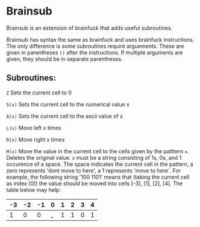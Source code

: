 # Brainsub

Brainsub is an extension of brainfuck that adds useful subroutines.

Brainsub has syntax the same as brainfuck and uses brainfuck instructions. The only difference is some subroutines require arguements. These are given in parentheses `()` after the instructions. If multiple arguments are given, they should be in separate parentheses.

## Subroutines:

`Z` Sets the current cell to 0

`S(x)` Sets the current cell to the numerical value x

`A(x)` Sets the current cell to the ascii value of x

`L(x)` Move left x times

`R(x)` Move right x times

`M(x)` Move the value in the current cell to the cells given by the patttern `x`. Deletes the original value. `x` must be a string consisting of 1s, 0s, and 1 occurence of a space. The space indicates the current cell in the pattern, a zero represents 'dont move to here', a 1 represents 'move to here`. For example, the following string '100 1101' means that (taking the current cell as index [0]) the value should be moved into cells [-3], [1], [2], [4]. The table below may help:

| -3 | -2 | -1 | 0 | 1 | 2 | 3 | 4
|-|-|-|-|-|-|-|-|
|1|0|0|_|1|1|0|1|